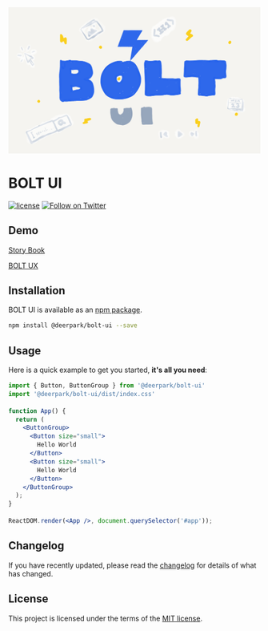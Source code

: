 
![BOLT UI](https://raw.githubusercontent.com/deerpark/bolt-ui/main/public/images/sns.png)

# BOLT UI

[![license](https://img.shields.io/badge/license-MIT-blue.svg)](https://github.com/mui/material-ui/blob/HEAD/LICENSE)
[![Follow on Twitter](https://img.shields.io/twitter/follow/deerpark7.svg?label=follow+deerpark7)](https://twitter.com/deerpark7)

## Demo

[Story Book](https://bolt-ui.vercel.app/)

[BOLT UX](https://bolt-ux.com/)

## Installation
BOLT UI is available as an [npm package](https://github.com/deerpark/bolt-ui/packages/1319858).

```sh
npm install @deerpark/bolt-ui --save
```

## Usage

Here is a quick example to get you started, **it's all you need**:

```jsx
import { Button, ButtonGroup } from '@deerpark/bolt-ui'
import '@deerpark/bolt-ui/dist/index.css'

function App() {
  return (
    <ButtonGroup>
      <Button size="small">
        Hello World
      </Button>
      <Button size="small">
        Hello World
      </Button>
    </ButtonGroup>
  );
}

ReactDOM.render(<App />, document.querySelector('#app'));
```

## Changelog

If you have recently updated, please read the [changelog](https://github.com/deerpark/bolt-ui/releases) for details of what has changed.

## License

This project is licensed under the terms of the
[MIT license](/LICENSE).
